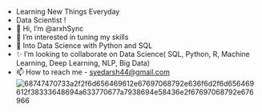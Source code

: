 - Learning New Things Everyday
- Data Scientist                                                        !       
- 👋 Hi, I’m @arxhSync
- 👀 I’m interested in tuning my skills
- 🌱 Into Data Science with Python and SQL
- ✨ I’m looking to collaborate on Data Science( SQL, Python, R, Machine Learning, Deep Learning, NLP, Big Data)
- 📫 How to reach me - syedarsh44@gmail.com
![68747470733a2f2f6d656469612e67697068792e636f6d2f6d656469612f38333648694a633770677a7938694e58436e2f67697068792e676966](https://user-images.githubusercontent.com/88678816/133067823-2a897e1a-8948-4006-9cfb-7218bebbf458.gif)


<!---
arxhSync/arxhSync is a ✨ special ✨ repository because its `README.md` (this file) appears on your GitHub profile.
You can click the Preview link to take a look at your changes.
--->
